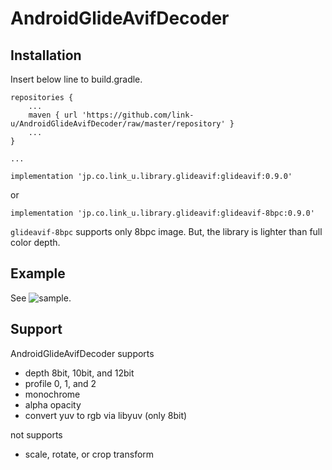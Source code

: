 # AndroidGlideAvifDecoder

## Installation

Insert below line to build.gradle.
```
repositories {
    ...
    maven { url 'https://github.com/link-u/AndroidGlideAvifDecoder/raw/master/repository' }
    ...
}

...

implementation 'jp.co.link_u.library.glideavif:glideavif:0.9.0'
```

or
```
implementation 'jp.co.link_u.library.glideavif:glideavif-8bpc:0.9.0'
```

`glideavif-8bpc` supports only 8bpc image. But, the library is lighter than full color depth.

## Example

See ![sample](app/src/main/java/jp/co/link_u/library/glideavif/sample).

## Support

AndroidGlideAvifDecoder supports
- depth 8bit, 10bit, and 12bit
- profile 0, 1, and 2
- monochrome
- alpha opacity
- convert yuv to rgb via libyuv (only 8bit)

not supports
- scale, rotate, or crop transform
